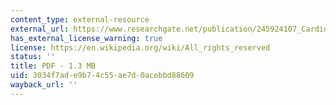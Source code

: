 ```yaml
---
content_type: external-resource
external_url: https://www.researchgate.net/publication/245924107_Cardiovascular_Arousal_in_Individuals_With_Autism
has_external_license_warning: true
license: https://en.wikipedia.org/wiki/All_rights_reserved
status: ''
title: PDF - 1.3 MB
uid: 3034f7ad-e9b7-4c55-ae7d-0acebbd88609
wayback_url: ''
---
```

